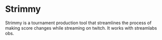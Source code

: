 # Strimmy
Strimmy is a tournament production tool that streamlines the process of making score changes while streaming on twitch. It works with streamlabs obs.
